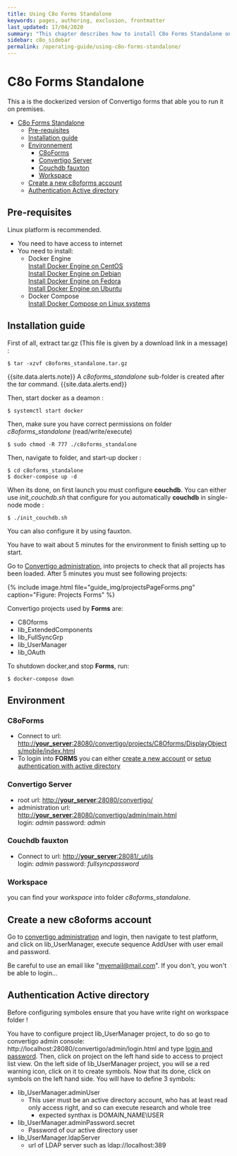 ```yaml
---
title: Using C8o Forms Standalone
keywords: pages, authoring, exclusion, frontmatter
last_updated: 17/04/2020
summary: "This chapter describes how to install C8o Forms Standalone on premise"
sidebar: c8o_sidebar
permalink: /operating-guide/using-c8o-forms-standalone/
---
```


# C8o Forms Standalone #

This a is the dockerized version of Convertigo forms that able you to run it on premises.

- [C8o Forms Standalone](#c8o-forms-standalone)
  - [Pre-requisites](#pre-requisites)
  - [Installation guide](#installation-guide)
  - [Environnement](#environnement)
    - [C8oForms](#c8oforms)
    - [Convertigo Server](#convertigo-server)
    - [Couchdb fauxton](#couchdb-fauxton)
    - [Workspace](#workspace)
  - [Create a new c8oforms account](#create-a-new-c8oforms-account)
  - [Authentication Active directory](#authentication-active-directory)

## Pre-requisites ##
Linux platform is recommended.

* You need to have access to internet
* You need to install:
  * Docker Engine<br>[Install Docker Engine on CentOS](https://docs.docker.com/engine/install/centos/)<br> [Install Docker Engine on Debian](https://docs.docker.com/engine/install/debian/)<br>[Install Docker Engine on Fedora](https://docs.docker.com/engine/install/fedora/)<br>[Install Docker Engine on Ubuntu](https://docs.docker.com/engine/install/ubuntu/)<br>
  * Docker Compose<br>[Install Docker Compose on Linux systems](https://docs.docker.com/compose/install/#install-compose-on-linux-systems)

 
## Installation guide ##

First of all, extract tar.gz (This file is given by a download link in a message) :
```shell
$ tar -xzvf c8oforms_standalone.tar.gz
```
{{site.data.alerts.note}}
A <em>c8oforms_standalone</em> sub-folder is created after the <em>tar</em> command.
{{site.data.alerts.end}}


Then, start docker as a deamon :
 ```shell
$ systemctl start docker
```
Then, make sure you have correct permissions on folder _c8oforms_standalone_ (read/write/execute)

 ```shell
$ sudo chmod -R 777 ./c8oforms_standalone
```
Then, navigate to folder, and start-up docker :
```shell
$ cd c8oforms_standalone
$ docker-compose up -d
```
When its done, on first launch you must configure **couchdb**. You can either use _init_couchdb.sh_ that configure for you automatically **couchdb** in single-node mode :
```shell
$ ./init_couchdb.sh
```
You can also configure it by using fauxton.

You have to wait about 5 minutes for the environment to finish setting up to start.

Go to [Convertigo administration](../using-convertigo-administration-console/#projects-page), into projects to check that all projects has been loaded.
After 5 minutes you must see following projects:

{% include image.html file="guide_img/projectsPageForms.png" caption="Figure: Projects Forms" %}

Convertigo projects used by **Forms** are:

- C8Oforms
- lib_ExtendedComponents
- lib_FullSyncGrp
- lib_UserManager
- lib_OAuth

To shutdown docker,and stop **Forms**, run:
```shell
$ docker-compose down
```


## Environment ##
### C8oForms ###
  - Connect to url: [http://**your_server**:28080/convertigo/projects/C8Oforms/DisplayObjects/mobile/index.html](http://localhost:28080/convertigo/projects/C8Oforms/DisplayObjects/mobile/index.html)
  - To login into **FORMS** you can either [create a new account]() or [setup authentication with active directory](#authentication-active-directory)
### Convertigo Server ###
  - root url: [http://**your_server**:28080/convertigo/](http://localhost:28080/convertigo/)
  - administration url: [http://**your_server**:28080/convertigo/admin/main.html](http://localhost:28080/convertigo/admin/main.html)<br>login: _admin_  password: _admin_
### Couchdb fauxton ###
  - Connect to url: [http://**your_server**:28081/_utils](http://localhost:28081/_utils)<br>login: _admin_  password: _fullsyncpassword_

### Workspace ###
you can find your _workspace_ into folder _c8oforms_standalone_.

## Create a new c8oforms account ##
Go to [convertigo administration](../using-convertigo-administration-console/#accessing-the-administration-console) and login,
then navigate to test platform, and click on lib_UserManager, execute sequence AddUser with user email and password.





Be careful to use an email like "myemail@mail.com". If you don't, you won't be able to login... 

## Authentication Active directory ##

Before configuring symboles ensure that you have write right on workspace folder !

You have to configure project lib_UserManager project, to do so go to convertigo admin console: http://localhost:28080/convertigo/admin/login.html and type [login and password](#convertigo-server).
Then, click on project on the left hand side to access to project list view. On the left side of lib_UserManager project, you will se a red warning icon, click on it to create symbols.
Now that its done, click on symbols on the left hand side.
You will have to define 3 symbols:  
* lib_UserManager.adminUser
  * This user must be an active directory account, who has at least read only access right, and so can execute research and whole tree
    * expected synthax is DOMAIN_NAME\USER 
* lib_UserManager.adminPassword.secret
  * Password of our active directory user
* lib_UserManager.ldapServer
  * url of LDAP server such as ldap://localhost:389
